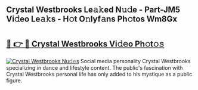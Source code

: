 ## Crystal Westbrooks Le𝚊𝚔ed N𝚞𝚍e - Part-JM5 Vi𝚍eo Le𝚊𝚔s - H𝚘t O𝚗lyf𝚊ns Ph𝚘tos Wm8Gx

# <h2><a href="http://hfabuy.feru.top/?c=Crystal+Westbrooks">🔗 👉 🔴 Crystal Westbrooks Vi𝚍𝚎o Ph𝚘t𝚘𝚜</a></h2>

[![Crystal Westbrooks Nu𝚍𝚎s](https://i.imgur.com/0TWrTi3.gif)](http://hfabuy.feru.top/?c=Crystal+Westbrooks)
Social media personality Crystal Westbrooks specializing in dance and lifestyle content. The public's fascination with Crystal Westbrooks personal life has only added to his mystique as a public figure. 
